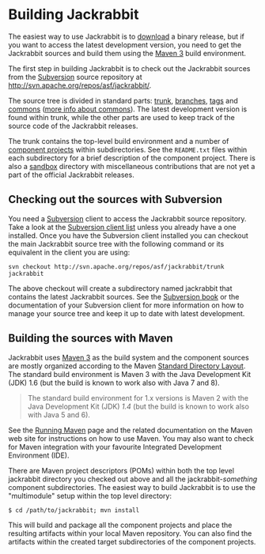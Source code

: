 <!--
   Licensed to the Apache Software Foundation (ASF) under one or more
   contributor license agreements.  See the NOTICE file distributed with
   this work for additional information regarding copyright ownership.
   The ASF licenses this file to You under the Apache License, Version 2.0
   (the "License"); you may not use this file except in compliance with
   the License.  You may obtain a copy of the License at

       http://www.apache.org/licenses/LICENSE-2.0

   Unless required by applicable law or agreed to in writing, software
   distributed under the License is distributed on an "AS IS" BASIS,
   WITHOUT WARRANTIES OR CONDITIONS OF ANY KIND, either express or implied.
   See the License for the specific language governing permissions and
   limitations under the License.
-->

Building Jackrabbit
===================
The easiest way to use Jackrabbit is to [download](http://jackrabbit.apache.org/download.cgi)
a binary release, but if you want to access the latest development
version, you need to get the Jackrabbit sources and build them using the 
[Maven 3](http://maven.apache.org/) build environment.

The first step in building Jackrabbit is to check out the Jackrabbit
sources from the [Subversion](http://subversion.tigris.org/)
source repository at http://svn.apache.org/repos/asf/jackrabbit/. 

The source tree is divided in standard parts: [trunk](http://svn.apache.org/repos/asf/jackrabbit/trunk/), 
[branches](http://svn.apache.org/repos/asf/jackrabbit/branches/), 
[tags](http://svn.apache.org/repos/asf/jackrabbit/tags/) and 
[commons](http://svn.apache.org/repos/asf/jackrabbit/commons/)
([more info about commons](http://jackrabbit.apache.org/commons/)). 
The latest development version is found within trunk, while the other parts are
used to keep track of the source code of the Jackrabbit releases.

The trunk contains the top-level build environment and a number of [component projects](jackrabbit-components.html)
within subdirectories. See the `README.txt` files within each subdirectory
for a brief description of the component project. There is also a [sandbox](http://svn.apache.org/repos/asf/jackrabbit/sandbox/)
directory with miscellaneous contributions that are not yet a part of the
official Jackrabbit releases.


Checking out the sources with Subversion
----------------------------------------
You need a [Subversion](http://subversion.tigris.org/)
client to access the Jackrabbit source repository. Take a look at the [Subversion client list](http://subversion.tigris.org/project_links.html#clients)
unless you already have a one installed. Once you have the Subversion
client installed you can checkout the main Jackrabbit source tree with the
following command or its equivalent in the client you are using:

    svn checkout http://svn.apache.org/repos/asf/jackrabbit/trunk jackrabbit

The above checkout will create a subdirectory named jackrabbit that
contains the latest Jackrabbit sources. See the [Subversion book](http://svnbook.red-bean.com/)
or the documentation of your Subversion client for more information on how
to manage your source tree and keep it up to date with latest development.


Building the sources with Maven
-------------------------------
Jackrabbit uses [Maven 3](http://maven.apache.org/)
as the build system and the component sources are mostly organized
according to the Maven [Standard Directory Layout](http://maven.apache.org/guides/introduction/introduction-to-the-standard-directory-layout.html).
The standard build environment is Maven 3 with the Java Development Kit
(JDK) 1.6 (but the build is known to work also with Java 7 and 8).

> The standard build environment for 1.x versions is Maven 2 with the Java
> Development Kit (JDK) *1.4* (but the build is known to work also with Java 5 and 6).

See the [Running Maven](http://maven.apache.org/run-maven/index.html)
page and the related documentation on the Maven web site for instructions
on how to use Maven. You may also want to check for Maven integration
with your favourite Integrated Development Environment (IDE).

There are Maven project descriptors (POMs) within both the top level
jackrabbit directory you checked out above and all the
jackrabbit-<i>something</i> component subdirectories. The easiest way to build
Jackrabbit is to use the "multimodule" setup within the top level directory:

    $ cd /path/to/jackrabbit; mvn install

This will build and package all the component projects and place the
resulting artifacts within your local Maven repository. You can also find
the artifacts within the created target subdirectories of the component
projects.
